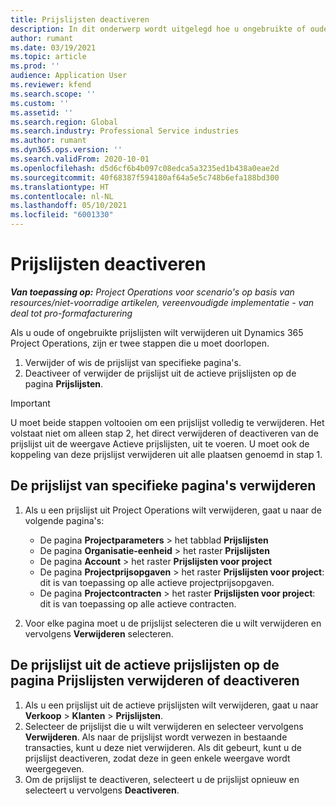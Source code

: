 ```yaml
---
title: Prijslijsten deactiveren
description: In dit onderwerp wordt uitgelegd hoe u ongebruikte of oude prijslijsten kunt deactiveren of verwijderen.
author: rumant
ms.date: 03/19/2021
ms.topic: article
ms.prod: ''
audience: Application User
ms.reviewer: kfend
ms.search.scope: ''
ms.custom: ''
ms.assetid: ''
ms.search.region: Global
ms.search.industry: Professional Service industries
ms.author: rumant
ms.dyn365.ops.version: ''
ms.search.validFrom: 2020-10-01
ms.openlocfilehash: d5d6cf6b4b097c08edca5a3235ed1b438a0eae2d
ms.sourcegitcommit: 40f68387f594180af64a5e5c748b6efa188bd300
ms.translationtype: HT
ms.contentlocale: nl-NL
ms.lasthandoff: 05/10/2021
ms.locfileid: "6001330"
---
```

# <a name="deactivate-price-lists"></a>Prijslijsten deactiveren 

_**Van toepassing op:** Project Operations voor scenario's op basis van resources/niet-voorradige artikelen, vereenvoudigde implementatie - van deal tot pro-formafacturering_

Als u oude of ongebruikte prijslijsten wilt verwijderen uit Dynamics 365 Project Operations, zijn er twee stappen die u moet doorlopen. 

1. Verwijder of wis de prijslijst van specifieke pagina's.
2. Deactiveer of verwijder de prijslijst uit de actieve prijslijsten op de pagina **Prijslijsten**.

>[!IMPORTANT]
> U moet beide stappen voltooien om een prijslijst volledig te verwijderen. Het volstaat niet om alleen stap 2, het direct verwijderen of deactiveren van de prijslijst uit de weergave Actieve prijslijsten, uit te voeren. U moet ook de koppeling van deze prijslijst verwijderen uit alle plaatsen genoemd in stap 1.

## <a name="delete-the-price-list-from-specific-pages"></a>De prijslijst van specifieke pagina's verwijderen
1. Als u een prijslijst uit Project Operations wilt verwijderen, gaat u naar de volgende pagina's:  

      - De pagina **Projectparameters** > het tabblad **Prijslijsten**
      - De pagina **Organisatie-eenheid** > het raster **Prijslijsten**
      - De pagina **Account** > het raster **Prijslijsten voor project**
      - De pagina **Projectprijsopgaven** > het raster **Prijslijsten voor project**: dit is van toepassing op alle actieve projectprijsopgaven.
      - De pagina **Projectcontracten** > het raster **Prijslijsten voor project**: dit is van toepassing op alle actieve contracten.

 2. Voor elke pagina moet u de prijslijst selecteren die u wilt verwijderen en vervolgens **Verwijderen** selecteren. 
 
## <a name="delete-or-deactivate-the-price-list-from-the-price-lists-page"></a>De prijslijst uit de actieve prijslijsten op de pagina Prijslijsten verwijderen of deactiveren
 
1. Als u een prijslijst uit de actieve prijslijsten wilt verwijderen, gaat u naar **Verkoop** > **Klanten** > **Prijslijsten**. 
2. Selecteer de prijslijst die u wilt verwijderen en selecteer vervolgens **Verwijderen**. Als naar de prijslijst wordt verwezen in bestaande transacties, kunt u deze niet verwijderen. Als dit gebeurt, kunt u de prijslijst deactiveren, zodat deze in geen enkele weergave wordt weergegeven. 
3. Om de prijslijst te deactiveren, selecteert u de prijslijst opnieuw en selecteert u vervolgens **Deactiveren**.   
